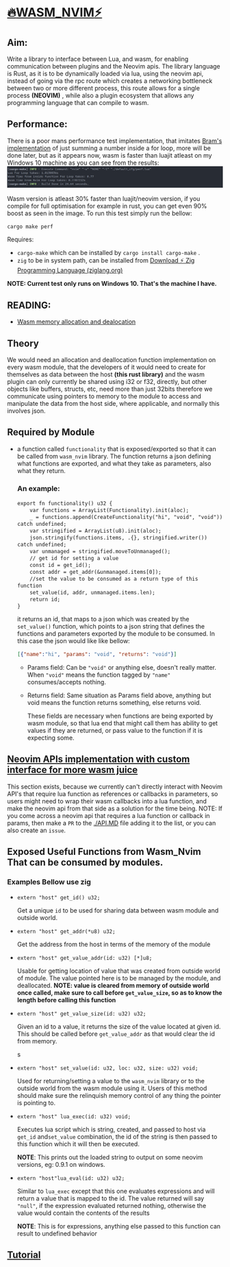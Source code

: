 # <u>:fire:WASM_NVIM:zap:</u>

## Aim:

Write a library to interface between Lua, and wasm, for enabling communication between plugins and the Neovim apis. The library language is Rust, as it is to be dynamically loaded via lua, using the neovim api, instead of going via the rpc route which creates a networking bottleneck between two or more different process, this route allows for a single process **(NEOVIM)** , while also a plugin ecosystem that allows any programming language that can compile to wasm.

## Performance:

There is a poor mans performance test implementation, that imitates [Bram's implementation](https://github.com/vim/vim/blob/master/README_VIM9.md) of just summing a number inside a for loop, more will be done later, but as it appears now, wasm is faster than luajit atleast on my Windows 10 machine as you can see from the results:
![1690628636000](./imgs/1690628636000.png)

Wasm version is atleast 30% faster than luajit/neovim version, if you compile for full optimisation for example in rust, you can get even 90% boost as seen in the image.
To run this test simply run the bellow:

```sh
cargo make perf
```

Requires:

- `cargo-make` which can be installed by `cargo install cargo-make` .
- `zig` to be in system path, can be installed from [Download ⚡ Zig Programming Language (ziglang.org)](https://ziglang.org/download/)

**NOTE: Current test only runs on Windows 10. That's the machine I have.**

## READING:

 - [Wasm memory allocation and dealocation](https://radu-matei.com/blog/practical-guide-to-wasm-memory/)



## Theory

We would need an allocation and deallocation function implementation on every wasm module, that the developers of it would need to create for themselves as data between the host **(this rust library)** and the wasm plugin can only currently be shared using i32 or f32, directly, but other objects like buffers, structs, etc, need more than just 32bits therefore we communicate using pointers to memory to the module to access and manipulate the data from the host side, where applicable, and normally this involves json.

## Required by Module

- a function called `functionality` that is exposed/exported so that it can be called from `wasm_nvim` library. The function returns a json defining what functions are exported, and what they take as parameters, also what they return. 

  ### An example:

  ```zig
  export fn functionality() u32 {
      var functions = ArrayList(Functionality).init(aloc);
      _ = functions.append(CreateFunctionality("hi", "void", "void")) catch undefined;
      var stringified = ArrayList(u8).init(aloc);
      json.stringify(functions.items, .{}, stringified.writer()) catch undefined;
      var unmanaged = stringified.moveToUnmanaged();
      // get id for setting a value
      const id = get_id();
      const addr = get_addr(&unmanaged.items[0]);
      //set the value to be consumed as a return type of this function
      set_value(id, addr, unmanaged.items.len);
      return id;
  }
  
  ```

  it returns an id, that maps to a json which was created by the `set_value()` function, which points to a json string that defines the functions and parameters exported by the module to be consumed. In this case the json would like like bellow:

  ```json
  [{"name":"hi", "params": "void", "returns": "void"}]
  ```

  - Params field: Can be `"void"` or anything else, doesn't really matter. When `"void"` means the function tagged by `"name"` consumes/accepts nothing.

  - Returns field: Same situation as Params field above, anything but void means the function returns something, else returns void.


    These fields are necessary when functions are being exported by wasm module, so that lua end that might call them has ability to get values if they are returned, or pass value to the function if it is expecting some.

## [Neovim APIs implementation with custom interface for more wasm juice](./API.md)

This section exists, because we currently can't directly interact with Neovim API's that require lua function as references or callbacks in parameters, so users might need to wrap their wasm callbacks into a lua function, and make the neovim api from that side as a solution for the time being.
NOTE: If you come across a neovim api that requires a lua function or callback in params, then make a `PR` to the [./API.MD](./API.md) file adding it to the list, or you can also create an `issue`.



## Exposed Useful Functions from Wasm_Nvim That can be consumed by modules.

### Examples Bellow use zig

- ```zig
  extern "host" get_id() u32;
  ```

  Get a unique `id` to be used for sharing data between wasm module and outside world.

- ```zig
  extern "host" get_addr(*u8) u32;
  ```

  Get the address from the host in terms of the memory of the module

- ```zig
  extern "host" get_value_addr(id: u32) [*]u8;
  ```

  Usable for getting location of value that was created from outside world of module. The value pointed here is to be managed by the module, and deallocated.
  **NOTE: value is cleared from memory of outside world once called, make sure to call before `get_value_size`, so as to know the length before calling this function**

- ```zig
  extern "host" get_value_size(id: u32) u32;
  ```

  Given an id to a value, it returns the size of the value located at given id. This should be called before `get_value_addr` as that would clear the id from memory.

  s

- ```zig
  extern "host" set_value(id: u32, loc: u32, size: u32) void;
  ```

  Used for returning/setting a value to the `wasm_nvim` library or to the outside world from the wasm module using it. Users of this method should make sure the relinquish memory control of any thing the pointer is pointing to.

- ```zig
  extern "host" lua_exec(id: u32) void;
  ```

  Executes lua script which is string, created, and passed to host via `get_id`  and`set_value` combination, the id of the string is then passed to this function which it will then be executed.

  **NOTE**: This prints out the loaded string to output on some neovim versions, eg: 0.9.1 on windows. 

- ```zig
  extern "host"lua_eval(id: u32) u32;
  ```

  Similar to `lua_exec` except that this one evaluates expressions and will return a value that is mapped to the id. The value returned will say `"null"`, if the expression evaluated returned nothing, otherwise the value would contain the contents of the results

  **NOTE**: This is for expressions, anything else passed to this function can result to undefined behavior

## [Tutorial](./TUTORIAL.md)